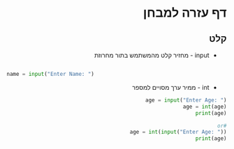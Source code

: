 <div dir="rtl">

# דף עזרה למבחן
## קלט
* input - מחזיר קלט מהמשתמש בתור מחרוזת

<div dir="ltr">

```python

name = input("Enter Name: ")
```
</div>

* int - ממיר ערך מסויים למספר
```python
age = input("Enter Age: ")
age = int(age)
print(age)

#or
age = int(input("Enter Age: "))
print(age)
```





</div>
